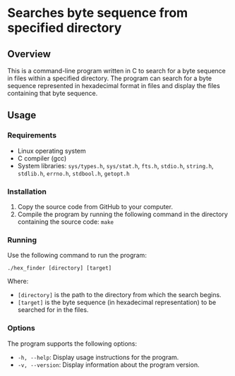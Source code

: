 # Searches byte sequence from specified directory

## Overview
This is a command-line program written in C to search for a byte sequence in files within a specified directory. The program can search for a byte sequence represented in hexadecimal format in files and display the files containing that byte sequence.

## Usage
### Requirements
- Linux operating system
- C compiler (gcc)
- System libraries: `sys/types.h`, `sys/stat.h`, `fts.h`, `stdio.h`, `string.h`, `stdlib.h`, `errno.h`, `stdbool.h`, `getopt.h`

### Installation
1. Copy the source code from GitHub to your computer.
2. Compile the program by running the following command in the directory containing the source code: ```make```

### Running
Use the following command to run the program:

```./hex_finder [directory] [target]```

Where:
- `[directory]` is the path to the directory from which the search begins.
- `[target]` is the byte sequence (in hexadecimal representation) to be searched for in the files.

### Options
The program supports the following options:
- `-h, --help`: Display usage instructions for the program.
- `-v, --version`: Display information about the program version.



